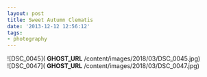 ```yaml
---
layout: post
title: Sweet Autumn Clematis
date: '2013-12-12 12:56:12'
tags:
- photography
---
```


![DSC_0045]( __GHOST_URL__ /content/images/2018/03/DSC_0045.jpg)  
 ![DSC_0047]( __GHOST_URL__ /content/images/2018/03/DSC_0047.jpg)